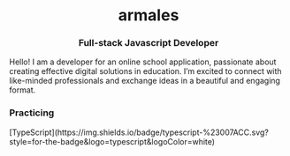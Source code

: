 <h1 align="center">armales</h1>
<h3 align="center">Full-stack Javascript Developer</h3>
<p>Hello! I am a developer for an online school application, passionate about creating effective digital solutions in education. I’m excited to connect with like-minded professionals and exchange ideas in a beautiful and engaging format.</p>
<h3>Practicing</h3>
<p>[TypeScript](https://img.shields.io/badge/typescript-%23007ACC.svg?style=for-the-badge&logo=typescript&logoColor=white)</p>

